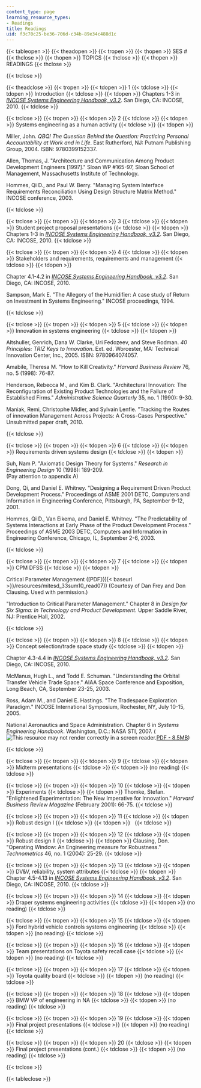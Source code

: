 ```yaml
---
content_type: page
learning_resource_types:
- Readings
title: Readings
uid: f3c70c25-be36-706d-c34b-89e34c488d1c
---
```


{{< tableopen >}}
{{< theadopen >}}
{{< tropen >}}
{{< thopen >}}
SES #
{{< thclose >}}
{{< thopen >}}
TOPICS
{{< thclose >}}
{{< thopen >}}
READINGS
{{< thclose >}}

{{< trclose >}}

{{< theadclose >}}
{{< tropen >}}
{{< tdopen >}}
1
{{< tdclose >}}
{{< tdopen >}}
Introduction
{{< tdclose >}}
{{< tdopen >}}
Chapters 1-3 in _[INCOSE Systems Engineering Handbook, v3.2](http://www.incose.org/ProductsPubs/incosestore.aspx)_. San Diego, CA: INCOSE, 2010.
{{< tdclose >}}

{{< trclose >}}
{{< tropen >}}
{{< tdopen >}}
2
{{< tdclose >}}
{{< tdopen >}}
Systems engineering as a human activity
{{< tdclose >}}
{{< tdopen >}}


Miller, John. _QBQ! The Question Behind the Question: Practicing Personal Accountability at Work and in Life_. East Rutherford, NJ: Putnam Publishing Group, 2004. ISBN: 9780399152337.

Allen, Thomas, J. "Architecture and Communication Among Product Development Engineers \[1997\]." Sloan WP #165-97, Sloan School of Management, Massachusetts Institute of Technology.

Hommes, Qi D., and Paul W. Berry. "Managing System Interface Requirements Reconciliation Using Design Structure Matrix Method." INCOSE conference, 2003.


{{< tdclose >}}

{{< trclose >}}
{{< tropen >}}
{{< tdopen >}}
3
{{< tdclose >}}
{{< tdopen >}}
Student project proposal presentations
{{< tdclose >}}
{{< tdopen >}}
Chapters 1-3 in [_INCOSE Systems Engineering Handbook, v3.2_](http://www.incose.org/ProductsPubs/incosestore.aspx). San Diego, CA: INCOSE, 2010.
{{< tdclose >}}

{{< trclose >}}
{{< tropen >}}
{{< tdopen >}}
4
{{< tdclose >}}
{{< tdopen >}}
Stakeholders and requirements, requirements and management
{{< tdclose >}}
{{< tdopen >}}


Chapter 4.1-4.2 in _[INCOSE Systems Engineering Handbook, v3.2](http://www.incose.org/ProductsPubs/incosestore.aspx)_. San Diego, CA: INCOSE, 2010.

Sampson, Mark E. "The Allegory of the Humidifier: A case study of Return on Investment in Systems Engineering." INCOSE proceedings, 1994.


{{< tdclose >}}

{{< trclose >}}
{{< tropen >}}
{{< tdopen >}}
5
{{< tdclose >}}
{{< tdopen >}}
Innovation in systems engineering
{{< tdclose >}}
{{< tdopen >}}


Altshuller, Genrich, Dana W. Clarke, Uri Fedozeev, and Steve Rodman. _40 Principles: TRIZ Keys to Innovation_. Ext. ed. Worcester, MA: Technical Innovation Center, Inc., 2005. ISBN: 9780964074057.

Amabile, Theresa M. "How to Kill Creativity." _Harvard Business Review_ 76, no. 5 (1998): 76-87.

Henderson, Rebecca M., and Kim B. Clark. "Architectural Innovation: The Reconfiguration of Existing Product Technologies and the Failure of Established Firms." _Administrative Science Quarterly_ 35, no. 1 (1990): 9-30.

Maniak, Remi, Christophe Midler, and Sylvain Lenfle. "Tracking the Routes of innovation Management Across Projects: A Cross-Cases Perspective." Unsubmitted paper draft, 2010.


{{< tdclose >}}

{{< trclose >}}
{{< tropen >}}
{{< tdopen >}}
6
{{< tdclose >}}
{{< tdopen >}}
Requirements driven systems design
{{< tdclose >}}
{{< tdopen >}}


Suh, Nam P. "Axiomatic Design Theory for Systems." _Research in Engineering Design_ 10 (1998): 189-209.  
(Pay attention to appendix A)

Dong, Qi, and Daniel E. Whitney. "Designing a Requirement Driven Product Development Process." Proceedings of ASME 2001 DETC, Computers and Information in Engineering Conference, Pittsburgh, PA, September 9-12, 2001.

Hommes, Qi D., Van Eikema, and Daniel E. Whitney. "The Predictability of Systems Interactions at Early Phase of the Product Development Process." Proceedings of ASME 2003 DETC, Computers and Information in Engineering Conference, Chicago, IL, September 2-6, 2003.


{{< tdclose >}}

{{< trclose >}}
{{< tropen >}}
{{< tdopen >}}
7
{{< tdclose >}}
{{< tdopen >}}
CPM DFSS
{{< tdclose >}}
{{< tdopen >}}


Critical Parameter Management ([PDF]({{< baseurl >}}/resources/mitesd_33sum10_read07)) (Courtesy of Dan Frey and Don Clausing. Used with permission.)

"Introduction to Critical Parameter Management." Chapter 8 in _Design for Six Sigma: In Technology and Product Development_. Upper Saddle River, NJ: Prentice Hall, 2002.


{{< tdclose >}}

{{< trclose >}}
{{< tropen >}}
{{< tdopen >}}
8
{{< tdclose >}}
{{< tdopen >}}
Concept selection/trade space study
{{< tdclose >}}
{{< tdopen >}}


Chapter 4.3-4.4 in _[INCOSE Systems Engineering Handbook, v3.2](http://www.incose.org/ProductsPubs/incosestore.aspx)_. San Diego, CA: INCOSE, 2010.

McManus, Hugh L., and Todd E. Schuman. "Understanding the Orbital Transfer Vehicle Trade Space." AIAA Space Conference and Exposition, Long Beach, CA, September 23-25, 2003.

Ross, Adam M., and Daniel E. Hastings. "The Tradespace Exploration Paradigm." INCOSE International Symposium, Rochester, NY, July 10-15, 2005.

National Aeronautics and Space Administration. Chapter 6 in _Systems Engineering Handbook_. Washington, D.C.: NASA STI, 2007. (![This resource may not render correctly in a screen reader.](/images/inacessible.gif)[PDF - 8.5MB](http://ntrs.nasa.gov/archive/nasa/casi.ntrs.nasa.gov/20080008301_2008008500.pdf))


{{< tdclose >}}

{{< trclose >}}
{{< tropen >}}
{{< tdopen >}}
9
{{< tdclose >}}
{{< tdopen >}}
Midterm presentations
{{< tdclose >}}
{{< tdopen >}}
(no reading)
{{< tdclose >}}

{{< trclose >}}
{{< tropen >}}
{{< tdopen >}}
10
{{< tdclose >}}
{{< tdopen >}}
Experiments
{{< tdclose >}}
{{< tdopen >}}
Thomke, Stefan. "Enlightened Experimentation: The New Imperative for Innovation." _Harvard Business Review Magazine_ (February 2001): 66-75.
{{< tdclose >}}

{{< trclose >}}
{{< tropen >}}
{{< tdopen >}}
11
{{< tdclose >}}
{{< tdopen >}}
Robust design I
{{< tdclose >}}
{{< tdopen >}}
 
{{< tdclose >}}

{{< trclose >}}
{{< tropen >}}
{{< tdopen >}}
12
{{< tdclose >}}
{{< tdopen >}}
Robust design II
{{< tdclose >}}
{{< tdopen >}}
Clausing, Don. "Operating Window: An Engineering measure for Robustness." _Technometrics_ 46, no. 1 (2004): 25-29.
{{< tdclose >}}

{{< trclose >}}
{{< tropen >}}
{{< tdopen >}}
13
{{< tdclose >}}
{{< tdopen >}}
DV&V, reliability, system attributes
{{< tdclose >}}
{{< tdopen >}}
Chapter 4.5-4.13 in _[INCOSE Systems Engineering Handbook, v3.2](http://www.incose.org/ProductsPubs/incosestore.aspx)_. San Diego, CA: INCOSE, 2010.
{{< tdclose >}}

{{< trclose >}}
{{< tropen >}}
{{< tdopen >}}
14
{{< tdclose >}}
{{< tdopen >}}
Draper systems engineering activities
{{< tdclose >}}
{{< tdopen >}}
(no reading)
{{< tdclose >}}

{{< trclose >}}
{{< tropen >}}
{{< tdopen >}}
15
{{< tdclose >}}
{{< tdopen >}}
Ford hybrid vehicle controls systems engineering
{{< tdclose >}}
{{< tdopen >}}
(no reading)
{{< tdclose >}}

{{< trclose >}}
{{< tropen >}}
{{< tdopen >}}
16
{{< tdclose >}}
{{< tdopen >}}
Team presentations on Toyota safety recall case
{{< tdclose >}}
{{< tdopen >}}
(no reading)
{{< tdclose >}}

{{< trclose >}}
{{< tropen >}}
{{< tdopen >}}
17
{{< tdclose >}}
{{< tdopen >}}
Toyota quality board
{{< tdclose >}}
{{< tdopen >}}
(no reading)
{{< tdclose >}}

{{< trclose >}}
{{< tropen >}}
{{< tdopen >}}
18
{{< tdclose >}}
{{< tdopen >}}
BMW VP of engineering in NA
{{< tdclose >}}
{{< tdopen >}}
(no reading)
{{< tdclose >}}

{{< trclose >}}
{{< tropen >}}
{{< tdopen >}}
19
{{< tdclose >}}
{{< tdopen >}}
Final project presentations
{{< tdclose >}}
{{< tdopen >}}
(no reading)
{{< tdclose >}}

{{< trclose >}}
{{< tropen >}}
{{< tdopen >}}
20
{{< tdclose >}}
{{< tdopen >}}
Final project presentations (cont.)
{{< tdclose >}}
{{< tdopen >}}
(no reading)
{{< tdclose >}}

{{< trclose >}}

{{< tableclose >}}